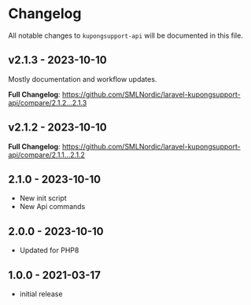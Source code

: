 # Changelog

All notable changes to `kupongsupport-api` will be documented in this file.

## v2.1.3  - 2023-10-10

Mostly documentation and workflow updates.

**Full Changelog**: https://github.com/SMLNordic/laravel-kupongsupport-api/compare/2.1.2...2.1.3

## v2.1.2 - 2023-10-10

**Full Changelog**: https://github.com/SMLNordic/laravel-kupongsupport-api/compare/2.1.1...2.1.2

## 2.1.0 - 2023-10-10

- New init script
- New Api commands

## 2.0.0 - 2023-10-10

- Updated for PHP8

## 1.0.0 - 2021-03-17

- initial release

